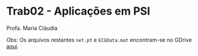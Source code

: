 # Trab02 - Aplicações em PSI

Profa. Maria Cláudia


Obs: Os arquivos restantes `net.pt` e `ECGData.mat` encontram-se no GDrive [aqui](https://drive.google.com/drive/folders/1DzLSWG06QZv5Dp9Ij7Djcki0kuU0qYER).
